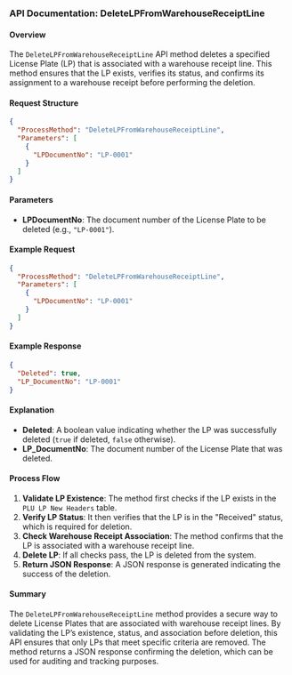 ### API Documentation: DeleteLPFromWarehouseReceiptLine

#### Overview
The `DeleteLPFromWarehouseReceiptLine` API method deletes a specified License Plate (LP) that is associated with a warehouse receipt line. This method ensures that the LP exists, verifies its status, and confirms its assignment to a warehouse receipt before performing the deletion.

#### Request Structure
```json
{
  "ProcessMethod": "DeleteLPFromWarehouseReceiptLine",
  "Parameters": [
    {
      "LPDocumentNo": "LP-0001"
    }
  ]
}
```

#### Parameters
- **LPDocumentNo**: The document number of the License Plate to be deleted (e.g., `"LP-0001"`).

#### Example Request
```json
{
  "ProcessMethod": "DeleteLPFromWarehouseReceiptLine",
  "Parameters": [
    {
      "LPDocumentNo": "LP-0001"
    }
  ]
}
```

#### Example Response
```json
{
  "Deleted": true,
  "LP_DocumentNo": "LP-0001"
}
```

#### Explanation
- **Deleted**: A boolean value indicating whether the LP was successfully deleted (`true` if deleted, `false` otherwise).
- **LP_DocumentNo**: The document number of the License Plate that was deleted.

#### Process Flow
1. **Validate LP Existence**: The method first checks if the LP exists in the `PLU LP New Headers` table.
2. **Verify LP Status**: It then verifies that the LP is in the "Received" status, which is required for deletion.
3. **Check Warehouse Receipt Association**: The method confirms that the LP is associated with a warehouse receipt line.
4. **Delete LP**: If all checks pass, the LP is deleted from the system.
5. **Return JSON Response**: A JSON response is generated indicating the success of the deletion.

#### Summary
The `DeleteLPFromWarehouseReceiptLine` method provides a secure way to delete License Plates that are associated with warehouse receipt lines. By validating the LP’s existence, status, and association before deletion, this API ensures that only LPs that meet specific criteria are removed. The method returns a JSON response confirming the deletion, which can be used for auditing and tracking purposes.


